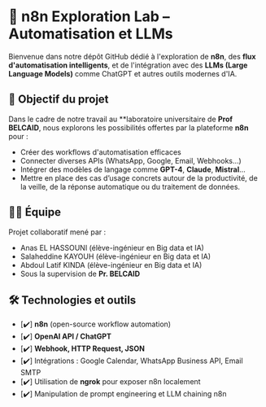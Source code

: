 # 🧠 n8n Exploration Lab – Automatisation et LLMs

Bienvenue dans notre dépôt GitHub dédié à l'exploration de **n8n**, des **flux d'automatisation intelligents**, et de l'intégration avec des **LLMs (Large Language Models)** comme ChatGPT et autres outils modernes d'IA.

## 🎯 Objectif du projet

Dans le cadre de notre travail au **laboratoire universitaire de **Prof BELCAID**, nous explorons les possibilités offertes par la plateforme **n8n** pour :

- Créer des workflows d'automatisation efficaces
- Connecter diverses APIs (WhatsApp, Google, Email, Webhooks…)
- Intégrer des modèles de langage comme **GPT-4**, **Claude**, **Mistral**…
- Mettre en place des cas d’usage concrets autour de la productivité, de la veille, de la réponse automatique ou du traitement de données.

## 👨‍💻 Équipe

Projet collaboratif mené par :
- Anas EL HASSOUNI (élève-ingénieur en Big data et IA)
- Salaheddine KAYOUH (élève-ingénieur en Big data et IA)
- Abdoul Latif KINDA (élève-ingénieur en Big data et IA)
- Sous la supervision de **Pr. BELCAID**

## 🛠 Technologies et outils

- [✔️] **n8n** (open-source workflow automation)
- [✔️] **OpenAI API / ChatGPT**
- [✔️] **Webhook, HTTP Request, JSON**
- [✔️] Intégrations : Google Calendar, WhatsApp Business API, Email SMTP
- [✔️] Utilisation de **ngrok** pour exposer n8n localement
- [✔️] Manipulation de prompt engineering et LLM chaining
n8n


